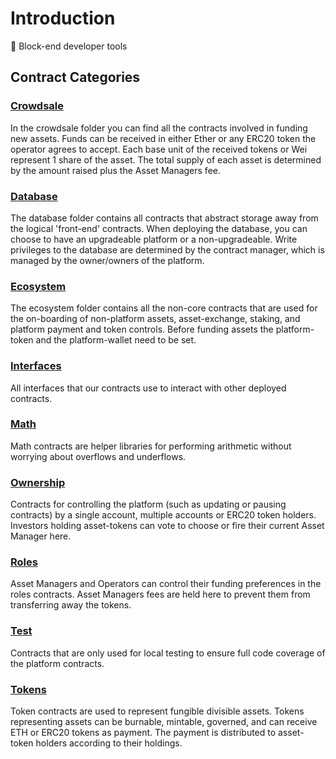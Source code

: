 # Introduction

:wrench: Block-end developer tools

## Contract Categories

### [Crowdsale](crowdsale)
In the crowdsale folder you can find all the contracts involved in funding new assets. Funds can be received in either Ether or any ERC20 token the operator agrees to accept. Each base unit of the received tokens or Wei represent 1 share of the asset. The total supply of each asset is determined by the amount raised plus the Asset Managers fee.

### [Database](database)
The database folder contains all contracts that abstract storage away from the logical 'front-end' contracts. When deploying the database, you can choose to have an upgradeable platform or a non-upgradeable. Write privileges to the database are determined by the contract manager, which is managed by the owner/owners of the platform.

### [Ecosystem](ecosystem)
The ecosystem folder contains all the non-core contracts that are used for the on-boarding of non-platform assets, asset-exchange, staking, and platform payment and token controls. Before funding assets the platform-token and the platform-wallet need to be set.  

### [Interfaces](interfaces)
All interfaces that our contracts use to interact with other deployed contracts.

### [Math](math)
Math contracts are helper libraries for performing arithmetic without worrying about overflows and underflows.

### [Ownership](ownership)
Contracts for controlling the platform (such as updating or pausing contracts) by a single account, multiple accounts or ERC20 token holders. Investors holding asset-tokens can vote to choose or fire their current Asset Manager here.

### [Roles](roles)
Asset Managers and Operators can control their funding preferences in the roles contracts. Asset Managers fees are held here to prevent them from transferring away the tokens.

### [Test](test)
Contracts that are only used for local testing to ensure full code coverage of the platform contracts.

### [Tokens](tokens)
Token contracts are used to represent fungible divisible assets. Tokens representing assets can be burnable, mintable, governed, and can receive ETH or ERC20 tokens as payment. The payment is distributed to asset-token holders according to their holdings.
